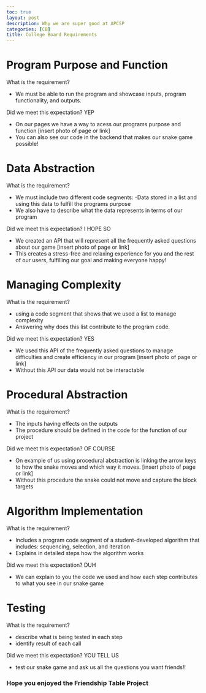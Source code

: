 ```yaml
---
toc: true
layout: post
description: Why we are super good at APCSP
categories: [CB]
title: College Board Requirements
---
```


# Program Purpose and Function

What is the requirement?
- We must be able to run the program and showcase inputs, program functionality, and outputs.

Did we meet this expectation?
YEP
- On our pages we have a way to acess our programs purpose and function
[insert photo of page or link]
- You can also see our code in the backend that makes our snake game possible!

# Data Abstraction

What is the requirement?
- We must include two different code segments:
    -Data stored in a list and using this data to fulfill the programs purpose
- We also have to describe what the data represents in terms of our program

Did we meet this expectation?
I HOPE SO
- We created an API that will represent all the frequently asked questions about our game
[insert photo of page or link]
- This creates a stress-free and relaxing experience for you and the rest of our users, fulfilling our goal and making everyone happy!

# Managing Complexity

What is the requirement?
- using a code segment that shows that we used a list to manage complexity
- Answering why does this list contribute to the program code.

Did we meet this expectation?
YES
- We used this API of the frequently asked questions to manage difficulties and create efficiency in our program
[insert photo of page or link]
- Without this API our data would not be interactable

# Procedural Abstraction

What is the requirement?
- The inputs having effects on the outputs
- The procedure should be defined in the code for the function of our project

Did we meet this expectation?
OF COURSE
- On example of us using procedural abstraction is linking the arrow keys to how the snake moves and which way it moves.
[insert photo of page or link]
- Without this procedure the snake could not move and capture the block targets

# Algorithm Implementation

What is the requirement?
- Includes a program code segment of a student-developed algorithm that includes: sequencing, selection, and iteration
- Explains in detailed steps how the algorithm works

Did we meet this expectation?
DUH
- We can explain to you the code we used and how each step contributes to what you see in our snake game

# Testing

What is the requirement?
- describe what is being tested in each step
- identify result of each call

Did we meet this expectation?
YOU TELL US
- test our snake game and ask us all the questions you want friends!!


### Hope you enjoyed the Friendship Table Project
